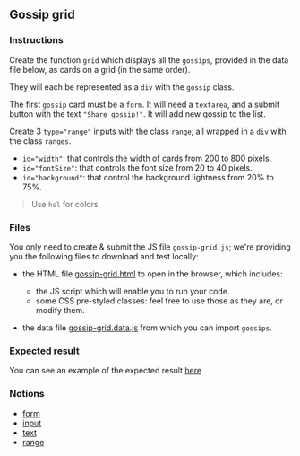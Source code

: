 ## Gossip grid

### Instructions

Create the function `grid` which displays all the `gossips`, provided in the data file below, as cards on a grid (in the same order).

They will each be represented as a `div` with the `gossip` class.

The first `gossip` card must be a `form`. It will need a `textarea`, and a submit button with the text `"Share gossip!"`. It will add new gossip to the list.

Create 3 `type="range"` inputs with the class `range`, all wrapped in a `div` with the class `ranges`.
- `id="width"`: that controls the width of cards from 200 to 800 pixels.
- `id="fontSize"`: that controls the font size from 20 to 40 pixels.
- `id="background"`: that control the background lightness from 20% to 75%.

> Use `hsl` for colors

### Files

You only need to create & submit the JS file `gossip-grid.js`; we're providing you the following files to download and test locally:

- the HTML file [gossip-grid.html](./gossip-grid.html) to open in the browser, which includes:

  - the JS script which will enable you to run your code.
  - some CSS pre-styled classes: feel free to use those as they are, or modify them.

- the data file [gossip-grid.data.js](./gossip-grid.data.js) from which you can import `gossips`.

### Expected result

You can see an example of the expected result [here](https://youtu.be/nbR2eHBqTxU)

### Notions

- [form](https://developer.mozilla.org/en-US/docs/Web/HTML/Element/Form)
- [input](https://developer.mozilla.org/en-US/docs/Web/HTML/Element/Input)
- [text](https://developer.mozilla.org/en-US/docs/Web/HTML/Element/input/text)
- [range](https://developer.mozilla.org/en-US/docs/Web/HTML/Element/input/range)
